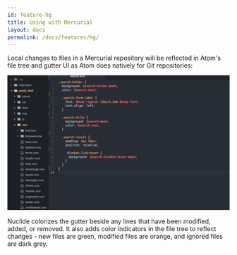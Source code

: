 ```yaml
---
id: feature-hg
title: Using with Mercurial
layout: docs
permalink: /docs/features/hg/
---
```


Local changes to files in a Mercurial repository will be reflected in Atom's file tree and gutter
UI as Atom does natively for Git repositories:

![Mercurial File Tree colouring](/static/images/docs/MercurialFileTreeLineColours.png)

Nuclide colorizes the gutter beside any lines that have been modified, added, or removed. It also
adds color indicators in the file tree to reflect changes - new files are green, modified files
are orange, and ignored files are dark grey.
